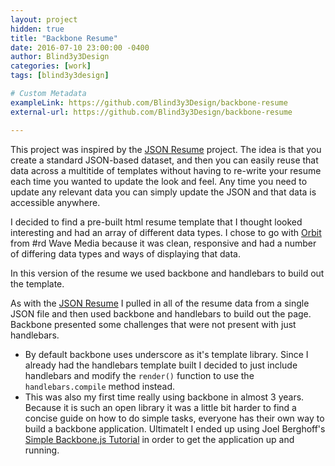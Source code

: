 ```yaml
---
layout: project
hidden: true
title: "Backbone Resume"
date: 2016-07-10 23:00:00 -0400
author: Blind3y3Design
categories: [work]
tags: [blind3y3design]

# Custom Metadata
exampleLink: https://github.com/Blind3y3Design/backbone-resume
external-url: https://github.com/Blind3y3Design/backbone-resume

---
```



This project was inspired by the [JSON Resume](https://jsonresume.org/) project. The idea is that you create a standard JSON-based dataset, and then you can easily reuse that data across a multitide of templates without having to re-write your resume each time you wanted to update the look and feel. Any time you need to update any relevant data you can simply update the JSON and that data is accessible anywhere.

I decided to find a pre-built html resume template that I thought looked interesting and had an array of different data types. I chose to go with [Orbit](http://themes.3rdwavemedia.com/website-templates/orbit-free-resume-cv-template-for-developers/) from #rd Wave Media because it was clean, responsive and had a number of differing data types and ways of displaying that data.

In this version of the resume we used backbone and handlebars to build out the template. 

As with the [JSON Resume](https://blind3y3design.github.io/json-resume/) I pulled in all of the resume data from a single JSON file and then used backbone and handlebars to build out the page. Backbone presented some challenges that were not present with just handlebars. 
- By default backbone uses underscore as it's template library. Since I already had the handlebars template built I decided to just include handlebars and modify the `render()` function to use the `handlebars.compile` method instead.
- This was also my first time really using backbone in almost 3 years. Because it is such an open library it was a little bit harder to find a concise guide on how to do simple tasks, everyone has their own way to build a backbone application. Ultimatelt I ended up using Joel Berghoff's [Simple Backbone.js Tutorial](http://blog.joelberghoff.com/2012/07/22/backbone-js-tutorial-part-1/) in order to get the application up and running.